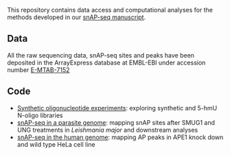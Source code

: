 
This repository contains data access and computational analyses for the methods developed in our [snAP-seq manuscript](https://www.nature.com/articles/s41557-019-0279-9).

## Data

All the raw sequencing data, snAP-seq sites and peaks have been deposited in the ArrayExpress database at EMBL-EBI under accession number [E-MTAB-7152](https://www.ebi.ac.uk/arrayexpress/experiments/E-MTAB-7152)


## Code

- [Synthetic oligonucleotide experiments](oligo.md): exploring synthetic and 5-hmU N-oligo libraries
- [snAP-seq in a parasite genome](leishmania.md): mapping snAP sites after SMUG1 and UNG treatments in *Leishmania major* and downstream analyses
- [snAP-seq in the human genome](hela.md): mapping AP peaks in APE1 knock down and wild type HeLa cell line
